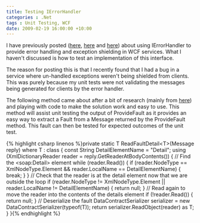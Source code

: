 ```yaml
---
title: Testing IErrorHandler
categories : .Net
tags : Unit Testing, WCF
date: 2009-02-19 16:00:00 +10:00
---
```


I have previously posted ([here][0], [here][1] and [here][2]) about using IErrorHandler to provide error handling and exception shielding in WCF services. What I haven't discussed is how to test an implementation of this interface. 

The reason for posting this is that I recently found that I had a bug in a service where un-handled exceptions weren't being shielded from clients. This was purely because my unit tests were not validating the messages being generated for clients by the error handler.

The following method came about after a bit of research (mainly from [here][3]) and playing with code to make the solution work and easy to use. This method will assist unit testing the output of ProvideFault as it provides an easy way to extract a Fault from a Message returned by the ProvideFault method. This fault can then be tested for expected outcomes of the unit test.

{% highlight csharp linenos %}private static T ReadFaultDetail<T&gt;(Message reply) where T : class { const String DetailElementName = "Detail"; using (XmlDictionaryReader reader = reply.GetReaderAtBodyContents()) { // Find the <soap:Detail&gt; element while (reader.Read()) { if (reader.NodeType == XmlNodeType.Element && reader.LocalName == DetailElementName) { break; } } // Check that the reader is at the detail element now that we are outside the loop if (reader.NodeType != XmlNodeType.Element || reader.LocalName != DetailElementName) { return null; } // Read again to move the reader into the contents of the details element if (!reader.Read()) { return null; } // Deserialize the fault DataContractSerializer serializer = new DataContractSerializer(typeof(T)); return serializer.ReadObject(reader) as T; } }{% endhighlight %}

[0]: /page/WCF-service-contract-design.aspx
[1]: /post/2008/04/07/implementing-ierrorhandler.aspx
[2]: /post/2008/11/07/Strict-IErrorHandler-usage.aspx
[3]: http://www.olegsych.com/2008/07/simplifying-wcf-using-exceptions-as-faults/
